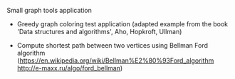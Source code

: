 Small graph tools application

- Greedy graph coloring test application (adapted example from the book 'Data structures and algorithms', Aho, Hopkroft, Ullman)

- Compute shortest path between two vertices using Bellman Ford algorithm (https://en.wikipedia.org/wiki/Bellman%E2%80%93Ford_algorithm  
http://e-maxx.ru/algo/ford_bellman)

